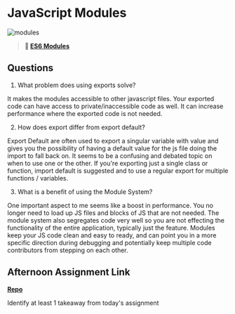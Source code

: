 # JavaScript Modules

![modules](https://bcw.blob.core.windows.net/public/img/1015719031845190)

> **📖 [ES6 Modules](https://codeworksacademy.com/fs-student-guide/resources/wk3/01-Modules)**

## Questions

1. What problem does using exports solve?

  It makes the modules accessible to other javascript files. Your exported code can have access to private/inaccessible code as well. It can increase performance where the exported code is not needed.

<!-- maybe need some help understanding this. -->
2. How does export differ from export default?

  Export Default are often used to export a singular variable with value and gives you the possibility of having a default value for the js file doing the import to fall back on. It seems to be a confusing and debated topic on when to use one or the other. If you're exporting just a single class or function, import default is suggested and to use a regular export for multiple functions / variables.

3. What is a benefit of using the Module System?

  One important aspect to me seems like a boost in performance. You no longer need to load up JS files and blocks of JS that are not needed. The module system also segregates code very well so you are not effecting the functionality of the entire application, typically just the feature. Modules keep your JS code clean and easy to ready, and can point you in a more specific direction during debugging and potentially keep multiple code contributors from stepping on each other.

## Afternoon Assignment Link

**[Repo](https://github.com/patrick-misner/<ASSIGNMENT_REPO>)**

Identify at least 1 takeaway from today's assignment

